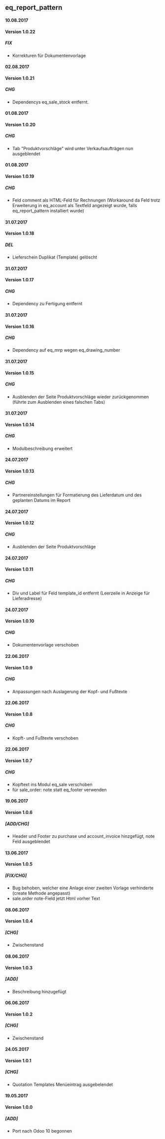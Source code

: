 ## eq_report_pattern 


#### 10.08.2017
#### Version 1.0.22
##### FIX
- Korrekturen für Dokumentenvorlage


#### 02.08.2017
#### Version 1.0.21
##### CHG
- Dependencys eq_sale_stock entfernt.

#### 01.08.2017
#### Version 1.0.20
##### CHG
- Tab "Produktvorschläge" wird unter Verkaufsaufträgen nun ausgeblendet

#### 01.08.2017
#### Version 1.0.19
##### CHG
- Feld comment als HTML-Feld für Rechnungen (Workaround da Feld trotz Erweiterung in eq_account als Textfeld angezeigt wurde, falls eq_report_pattern installiert wurde)

#### 31.07.2017
#### Version 1.0.18
##### DEL
- Lieferschein Duplikat (Template) gelöscht

#### 31.07.2017
#### Version 1.0.17
##### CHG
- Dependency zu Fertigung entfernt

#### 31.07.2017
#### Version 1.0.16
##### CHG
- Dependency auf eq_mrp wegen eq_drawing_number


#### 31.07.2017
#### Version 1.0.15
##### CHG
- Ausblenden der Seite Produktvorschläge wieder zurückgenommen (führte zum Ausblenden eines falschen Tabs)


#### 31.07.2017
#### Version 1.0.14
##### CHG
- Modulbeschreibung erweitert

#### 24.07.2017
#### Version 1.0.13
##### CHG
- Partnereinstellungen für Formatierung des Lieferdatum und des geplanten Datums im Report


#### 24.07.2017
#### Version 1.0.12
##### CHG
- Ausblenden der Seite Produktvorschläge


#### 24.07.2017
#### Version 1.0.11
##### CHG
- Div und Label für Feld template_id entfernt (Leerzeile in Anzeige für Lieferadresse)


#### 24.07.2017
#### Version 1.0.10
##### CHG
- Dokumentenvorlage verschoben

#### 22.06.2017
#### Version 1.0.9
##### CHG
- Anpassungen nach Auslagerung der Kopf- und Fußtexte


#### 22.06.2017
#### Version 1.0.8
##### CHG
- Kopft- und Fußtexte verschoben


#### 22.06.2017
#### Version 1.0.7
##### CHG
- Kopftext ins Modul eq_sale verschoben
- für sale_order: note statt eq_footer verwenden


#### 19.06.2017
#### Version 1.0.6
##### [ADD/CHG]
- Header und Footer zu purchase und account_invoice hinzgefügt, note Feld ausgeblendet

#### 13.06.2017
#### Version 1.0.5
##### [FIX/CHG]
- Bug behoben, welcher eine Anlage einer zweiten Vorlage verhinderte (create Methode angepasst)
- sale.order note-Field jetzt Html vorher Text

#### 08.06.2017
#### Version 1.0.4
##### [CHG]
- Zwischenstand

#### 08.06.2017
#### Version 1.0.3
##### [ADD]
- Beschreibung hinzugefügt

#### 06.06.2017
#### Version 1.0.2
##### [CHG]
- Zwischenstand

#### 24.05.2017
#### Version 1.0.1
##### [CHG]
- Quotation Templates Menüeintrag ausgebelendet

#### 19.05.2017
#### Version 1.0.0
##### [ADD]
- Port nach Odoo 10 begonnen